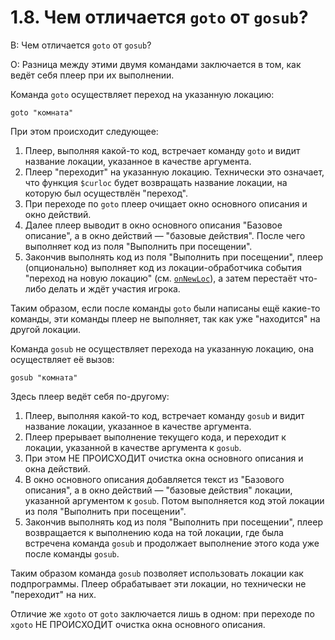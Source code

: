 # 1.8. Чем отличается `goto` от `gosub`?
<!-- [:faq_01_08] -->

В: Чем отличается `goto` от `gosub`?

О:
Разница между этими двумя командами заключается в том, как ведёт себя плеер при их выполнении.

Команда `goto` осуществляет переход на указанную локацию:

```qsp
goto "комната"
```

При этом происходит следующее:
1. Плеер, выполняя какой-то код, встречает команду `goto` и видит название локации, указанное в качестве аргумента.
2. Плеер "переходит" на указанную локацию. Технически это означает, что функция `$curloc` будет возвращать название локации, на которую был осуществлён "переход".
3. При переходе по `goto` плеер очищает окно основного описания и окно действий.
4. Далее плеер выводит в окно основного описания "Базовое описание", а в окно действий — "базовые действия". После чего выполняет код из поля "Выполнить при посещении".
5. Закончив выполнять код из поля "Выполнить при посещении", плеер (опционально) выполняет код из локации-обработчика события "переход на новую локацию" (см. [`onNewLoc`](#faq_80_04_onnewloc)), а затем перестаёт что-либо делать и ждёт участия игрока.

Таким образом, если после команды `goto` были написаны ещё какие-то команды, эти команды плеер не выполняет, так как уже "находится" на другой локации.

Команда `gosub` не осуществляет перехода на указанную локацию, она осуществляет её вызов:
```qsp
gosub "комната"
```
Здесь плеер ведёт себя по-другому:
1. Плеер, выполняя какой-то код, встречает команду `gosub` и видит название локации, указанное в качестве аргумента.
2. Плеер прерывает выполнение текущего кода, и переходит к локации, указанной в качестве аргумента к `gosub`.
3. При этом НЕ ПРОИСХОДИТ очистка окна основного описания и окна действий.
4. В окно основного описания добавляется текст из "Базового описания", а в окно действий — "базовые действия" локации, указанной аргументом к `gosub`. Потом выполняется код этой локации из поля "Выполнить при посещении".
5. Закончив выполнять код из поля "Выполнить при посещении", плеер возвращается к выполнению кода на той локации, где была встречена команда `gosub` и продолжает выполнение этого кода уже после команды `gosub`.

Таким образом команда `gosub` позволяет использовать локации как подпрограммы. Плеер обрабатывает эти локации, но технически не "переходит" на них.

Отличие же `xgoto` от `goto` заключается лишь в одном: при переходе по `xgoto` НЕ ПРОИСХОДИТ очистка окна основного описания.
